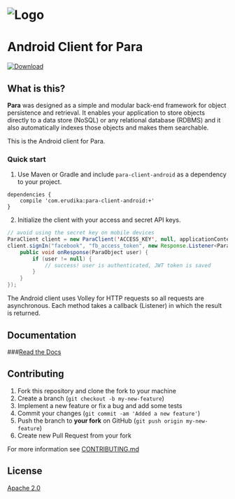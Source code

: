 ![Logo](https://s3-eu-west-1.amazonaws.com/org.paraio/para.png)
============================

# Android Client for Para
[ ![Download](https://api.bintray.com/packages/erudika/releases/para-client-android/images/download.svg) ](https://bintray.com/erudika/releases/para-client-android/_latestVersion)

## What is this?

**Para** was designed as a simple and modular back-end framework for object persistence and retrieval.
It enables your application to store objects directly to a data store (NoSQL) or any relational database (RDBMS)
and it also automatically indexes those objects and makes them searchable.

This is the Android client for Para.

### Quick start

1. Use Maven or Gradle and include `para-client-android` as a 
dependency to your project.

```
dependencies {
    compile 'com.erudika:para-client-android:+'
}
```

2. Initialize the client with your access and secret API keys.
```java
// avoid using the secret key on mobile devices
ParaClient client = new ParaClient('ACCESS_KEY', null, applicationContext);
client.signIn("facebook", "fb_access_token", new Response.Listener<ParaObject>() {
    public void onResponse(ParaObject user) {
    	if (user != null) {
    		// success! user is authenticated, JWT token is saved
    	}
    }
});
```

The Android client uses Volley for HTTP requests so all requests are asynchronous.
Each method takes a callback (Listener) in which the result is returned.

## Documentation

###[Read the Docs](http://paraio.org/docs)

## Contributing

1. Fork this repository and clone the fork to your machine
2. Create a branch (`git checkout -b my-new-feature`)
3. Implement a new feature or fix a bug and add some tests
4. Commit your changes (`git commit -am 'Added a new feature'`)
5. Push the branch to **your fork** on GitHub (`git push origin my-new-feature`)
6. Create new Pull Request from your fork

For more information see [CONTRIBUTING.md](https://github.com/Erudika/para/blob/master/CONTRIBUTING.md)

## License
[Apache 2.0](LICENSE)